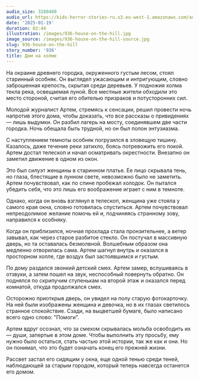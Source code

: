 ```yaml
---
audio_size: 3288480
audio_url: https://kids-horror-stories-ru.s3.eu-west-1.amazonaws.com/audio/936-house-on-the-hill.mp3
date: '2025-01-19'
duration: 02:44
illustration: /images/936-house-on-the-hill.jpg
image_source: /images/936-house-on-the-hill-source.jpg
slug: 936-house-on-the-hill
story_number: '936'
title: Дом на холме
---
```


На окраине древнего городка, окруженного густым лесом, стоял старинный особняк. Он выглядел ужасающим и интригующим, словно заброшенная крепость, скрытая среди деревьев. У подножия холма текла река, освещаемая луной. Все местные жители обходили это место стороной, считая его обителью призраков и потусторонних сил.

Молодой журналист Артем, стремясь к сенсации, решил провести ночь напротив этого дома, чтобы доказать, что все рассказы о привидениях — лишь выдумки. Он разбил лагерь на мосту, соединявшем две части городка. Ночь обещала быть трудной, но он был полон энтузиазма.

С наступлением темноты особняк погрузился в зловещую тишину. Казалось, даже течение реки затихло, боясь потревожить его покой. Артем достал телескоп и начал осматривать окрестности. Внезапно он заметил движение в одном из окон.

Это был силуэт женщины в старинном платье. Ее лицо скрывала тень, но глаза, блестящие в лунном свете, невозможно было не заметить. Артем почувствовал, как по спине пробежал холодок. Он пытался убедить себя, что это лишь его воображение играет с ним в темноте.

Однако, когда он вновь взглянул в телескоп, женщина уже стояла у самого края окна, словно готовилась спуститься. Артем почувствовал непреодолимое желание помочь ей и, подчиняясь странному зову, направился к особняку.

Когда он приблизился, ночная прохлада стала пронзительнее, а ветер завывал, как через старое разбитое стекло. Он постучал в массивную дверь, но та оставалась безмолвной. Волшебным образом она медленно отворилась сама. Артем шагнул внутрь и оказался в просторном холле, где воздух был застоявшимся и густым.

По дому раздался звонкий детский смех. Артем замер, вслушиваясь в отзвуки, а затем пошел на звук, неспособный повернуть обратно. Он поднялся по скрипучим ступенькам на второй этаж и оказался перед комнатой, откуда продолжался смех.

Осторожно приоткрыв дверь, он увидел на полу старую фотокарточку. На ней были изображены женщина и девочка, но в их глазах светилось странное спокойствие. Сзади, на выцветшей бумаге, было написано всего одно слово: "Помоги".

Артем вдруг осознал, что за смехом скрывалась мольба освободить их — души, запертые в этом доме. Чтобы выполнить эту просьбу, ему нужно было остаться, стать частью этой истории, так же как и они. Но он понимал, что это будет означать конец его прежней жизни.

Рассвет застал его сидящим у окна, еще одной тенью среди теней, наблюдающей за старым городом, который теперь навсегда останется его домом.